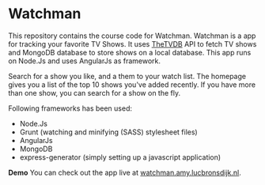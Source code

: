 Watchman
========

This repository contains the course code for Watchman. Watchman is a app for tracking your favorite TV Shows. It uses [TheTVDB](http://thetvdb.com/) API to fetch TV shows and MongoDB database to store shows on a local database. This app runs on Node.Js and uses AngularJs as framework.

Search for a show you like, and a them to your watch list. The homepage gives you a list of the top 10 shows you've added recently. If you have more than one show, you can search for a show on the fly.

Following frameworks has been used:
* Node.Js
* Grunt (watching and minifying (SASS) stylesheet files)
* AngularJs
* MongoDB
* express-generator (simply setting up a javascript application)

**Demo**
You can check out the app live at [watchman.amy.lucbronsdijk.nl](http://watchman.amy.lucbronsdijk.nl).
